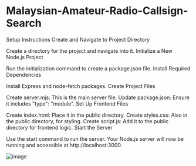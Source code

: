 # Malaysian-Amateur-Radio-Callsign-Search

Setup Instructions
Create and Navigate to Project Directory

Create a directory for the project and navigate into it.
Initialize a New Node.js Project

Run the initialization command to create a package.json file.
Install Required Dependencies

Install Express and node-fetch packages.
Create Project Files

Create server.mjs: This is the main server file.
Update package.json: Ensure it includes "type": "module".
Set Up Frontend Files

Create index.html: Place it in the public directory.
Create styles.css: Also in the public directory, for styling.
Create script.js: Add it to the public directory for frontend logic.
Start the Server

Use the start command to run the server.
Your Node.js server will now be running and accessible at http://localhost:3000.

![image](https://github.com/user-attachments/assets/ad47a784-8245-4e92-9cb8-2bbe6c3db120)


